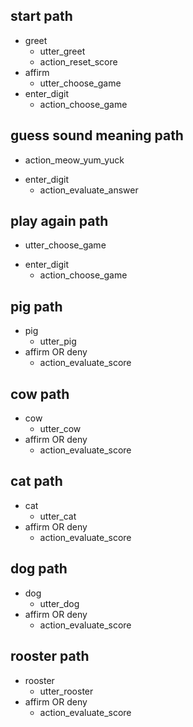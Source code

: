 ## start path
* greet
  - utter_greet
  - action_reset_score
* affirm
  - utter_choose_game
* enter_digit
  - action_choose_game

## guess sound meaning path
  - action_meow_yum_yuck
* enter_digit
  - action_evaluate_answer

## play again path
  - utter_choose_game
* enter_digit
  - action_choose_game

## pig path
* pig
  - utter_pig
* affirm OR deny
  - action_evaluate_score

## cow path
* cow
  - utter_cow
* affirm OR deny
  - action_evaluate_score

## cat path
* cat
  - utter_cat
* affirm OR deny
  - action_evaluate_score

## dog path
* dog
  - utter_dog
* affirm OR deny
  - action_evaluate_score

## rooster path
* rooster
  - utter_rooster
* affirm OR deny
  - action_evaluate_score
